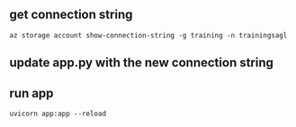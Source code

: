 ## get connection string

`az storage account show-connection-string -g training -n trainingsagl`

## update app.py with the new connection string

## run app

`uvicorn app:app --reload`

